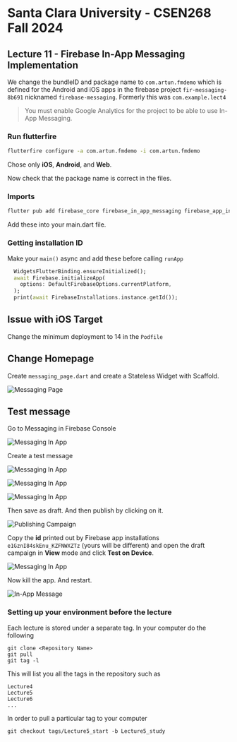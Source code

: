 # Santa Clara University - CSEN268 Fall 2024

## Lecture 11 - Firebase In-App Messaging Implementation

We change the bundleID and package name to `com.artun.fmdemo` which is defined for the Android and iOS apps in the firebase project 
`fir-messaging-8b691` nicknamed `firebase-messaging`. Formerly this was `com.example.lect4`

> You must enable Google Analytics for the project to be able to use In-App Messaging.

### Run flutterfire

```zsh
flutterfire configure -a com.artun.fmdemo -i com.artun.fmdemo
```
Chose only **iOS**, **Android**, and **Web**.

Now check that the package name is correct in the files.

### Imports
```zsh
flutter pub add firebase_core firebase_in_app_messaging firebase_app_installations
```

Add these into your main.dart file.

### Getting installation ID

Make your `main()` async and add these before calling `runApp`
```dart
  WidgetsFlutterBinding.ensureInitialized();
  await Firebase.initializeApp(
    options: DefaultFirebaseOptions.currentPlatform,
  );
  print(await FirebaseInstallations.instance.getId());
```

## Issue with iOS Target

Change the minimum deployment to 14 in the `Podfile`

## Change Homepage 

Create `messaging_page.dart` and create a Stateless Widget with Scaffold. 

![Messaging Page](/assets/images/MessagingPage.png)

## Test message

Go to Messaging in Firebase Console

![Messaging In App](/assets/images/FIAM1.png)

Create a test message

![Messaging In App](/assets/images/FIAM2.png)

![Messaging In App](/assets/images/FIAM3.png)

![Messaging In App](/assets/images/FIAM4.png)

Then save as draft. And then publish by clicking on it.

![Publishing Campaign](/assets/images/FIAM6.png)


Copy the **id** printed out by Firebase app installations `e1GznI84skEnu_KZFNWXZTz` (yours will be different)
and open the draft campaign in **View** mode  and click **Test on Device**.

![Messaging In App](/assets/images/FIAM5.png)

Now kill the app. And restart.

![In-App Message](/assets/images/FIAM7.png)






### Setting up your environment before the lecture

Each lecture is stored under a separate tag. In your computer do the following

    git clone <Repository Name>
    git pull
    git tag -l

This will list you all the tags in the repository such as

    Lecture4
    Lecture5
    Lecture6
    ...

In order to pull a particular tag to your computer

    git checkout tags/Lecture5_start -b Lecture5_study



